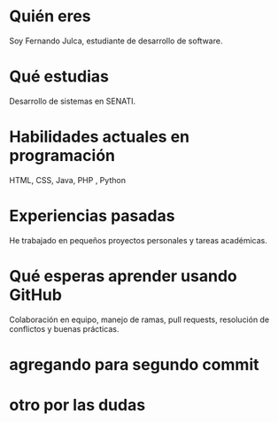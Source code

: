 # Quién eres
Soy Fernando Julca, estudiante de desarrollo de software.

# Qué estudias
Desarrollo de sistemas en SENATI.

# Habilidades actuales en programación
HTML, CSS, Java, PHP , Python

# Experiencias pasadas
He trabajado en pequeños proyectos personales y tareas académicas.

# Qué esperas aprender usando GitHub
Colaboración en equipo, manejo de ramas, pull requests, resolución de conflictos y buenas prácticas.

# agregando para segundo commit

# otro por las dudas